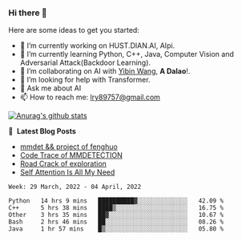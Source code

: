 ### Hi there 👋

<!--
**LRY89757/LRY89757** is a ✨ _special_ ✨ repository because its `README.md` (this file) appears on your GitHub profile.
-->
Here are some ideas to get you started:

- 🔭 I’m currently working on HUST.DIAN.AI, AIpi.
- 🌱 I’m currently learning Python, C++, Java, Computer Vision and Adversarial Attack(Backdoor Learning).
- 👯 I’m collaborating on AI with [Yibin Wang](https://github.com/flyleeee), **A Dalao**!.
- 🤔 I’m looking for help with Transformer.
- 💬 Ask me about AI
- 📫 How to reach me: lry89757@gmail.com
<!-- - 😄 Pronouns: ... -->
<!-- - ⚡ Fun fact: ... -->

[![Anurag's github stats](https://github-readme-stats.vercel.app/api?username=LRY89757)](https://github.com/anuraghazra/github-readme-stats)

📕 &nbsp;**Latest Blog Posts**
<!-- BLOG-POST-LIST:START -->
- [mmdet && project of fenghuo](https://lry89757.github.io/2021/11/09/mmdet-project-of-fenghuo/)
- [Code Trace of MMDETECTION](https://lry89757.github.io/2021/10/16/code-trace-of-mmdetection/)
- [Road Crack of exploration](https://lry89757.github.io/2021/10/04/lu-mian-lie-feng-shu-ju-ji-diao-yan/)
- [Self Attention Is All My Need](https://lry89757.github.io/2021/10/13/self-attention-is-all-my-need/)
<!-- - [God Mode in browsers: document.designMode = "on"](https://dev.to/gautamkrishnar/god-mode-in-browsers-document-designmode-on-2pmo) -->
<!-- BLOG-POST-LIST:END -->

<!--START_SECTION:waka-->
```text
Week: 29 March, 2022 - 04 April, 2022

Python   14 hrs 9 mins   ██████████▓░░░░░░░░░░░░░░   42.09 % 
C++      5 hrs 38 mins   ████▒░░░░░░░░░░░░░░░░░░░░   16.75 % 
Other    3 hrs 35 mins   ██▓░░░░░░░░░░░░░░░░░░░░░░   10.67 % 
Bash     2 hrs 46 mins   ██░░░░░░░░░░░░░░░░░░░░░░░   08.26 % 
Java     1 hr 57 mins    █▒░░░░░░░░░░░░░░░░░░░░░░░   05.80 % 
```
<!--END_SECTION:waka-->

